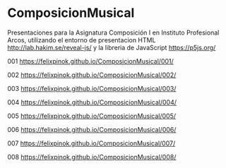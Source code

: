 # ComposicionMusical
Presentaciones para la Asignatura Composición I en Instituto Profesional Arcos, utilizando el entorno de presentacion HTML http://lab.hakim.se/reveal-js/ y la libreria de JavaScript https://p5js.org/

001 https://felixpinok.github.io/ComposicionMusical/001/

002 https://felixpinok.github.io/ComposicionMusical/002/

003 https://felixpinok.github.io/ComposicionMusical/003/

004 https://felixpinok.github.io/ComposicionMusical/004/

005 https://felixpinok.github.io/ComposicionMusical/005/

006 https://felixpinok.github.io/ComposicionMusical/006/

007 https://felixpinok.github.io/ComposicionMusical/007/

008 https://felixpinok.github.io/ComposicionMusical/008/
